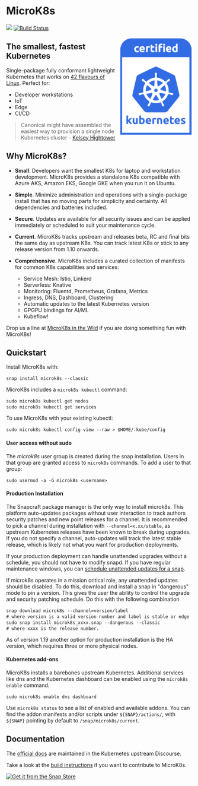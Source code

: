 # MicroK8s

![](https://img.shields.io/badge/Kubernetes-1.19-326de6.svg) [![Build Status](https://travis-ci.org/ubuntu/microk8s.svg?branch=master)](https://travis-ci.org/ubuntu/microk8s)

<img src="/docs/images/certified_kubernetes_color-222x300.png" align="right" width="200px">

## The smallest, fastest Kubernetes

Single-package fully conformant lightweight Kubernetes that works on [42
flavours of Linux](https://snapcraft.io/microk8s). Perfect for:

- Developer workstations
- IoT
- Edge
- CI/CD

 > Canonical might have assembled the easiest way to provision a single node Kubernetes cluster - [Kelsey Hightower](https://twitter.com/kelseyhightower/status/1120834594138406912)

## Why MicroK8s?

- **Small**. Developers want the smallest K8s for laptop and workstation
  development.  MicroK8s provides a standalone K8s compatible with Azure
  AKS, Amazon EKS, Google GKE when you run it on Ubuntu.

- **Simple**. Minimize administration and operations with a single-package
  install that has no moving parts for simplicity and certainty. All
  dependencies and batteries included.

- **Secure**. Updates are available for all security issues and can be
  applied immediately or scheduled to suit your maintenance cycle.

- **Current**. MicroK8s tracks upstream and releases beta, RC and final bits
  the same day as upstream K8s. You can track latest K8s or stick to any
  release version from 1.10 onwards.

- **Comprehensive**. MicroK8s includes a curated collection of manifests for
  common K8s capabilities and services:

  - Service Mesh: Istio, Linkerd
  - Serverless: Knative
  - Monitoring: Fluentd, Prometheus, Grafana, Metrics
  - Ingress, DNS, Dashboard, Clustering
  - Automatic updates to the latest Kubernetes version
  - GPGPU bindings for AI/ML
  - Kubeflow!

Drop us a line at [MicroK8s in the Wild](docs/community.md) if you are
doing something fun with MicroK8s!

## Quickstart

Install MicroK8s with:

```
snap install microk8s --classic
```

MicroK8s includes a `microk8s kubectl` command:

```
sudo microk8s kubectl get nodes
sudo microk8s kubectl get services
```

To use MicroK8s with your existing kubectl:

```
sudo microk8s kubectl config view --raw > $HOME/.kube/config
```

#### User access without sudo
The *microk8s* user group is created during the snap installation. Users in that group
are granted access to `microk8s` commands. To add a user to that group:
```
sudo usermod -a -G microk8s <username>
```

#### Production Installation

The Snapcraft package manager is the only way to install microk8s. This platform auto-updates packages without user interaction to track authors security patches and new point releases for a channel. It is recommended to pick a channel during installation with `--channel=x.xx/stable`, as upstream Kubernetes releases have been known to break during upgrades. If you do not specify a channel, auto-updates will track the latest stable release, which is likely not what you want for production deployments.

If your production deployment can handle unattended upgrades without a schedule, you should not have to modify snapd. If you have regular maintenance windows, you can [schedule unattended updates for a snap](https://snapcraft.io/docs/keeping-snaps-up-to-date). 

If microk8s operates in a mission critical role, any unattended updates should be disabled. To do this, download and install a snap in "dangerous" mode to pin a version. This gives the user the ability to control the upgrade and security patching schedule. Do this with the following combination

```
snap download microk8s --channel=version/label 
# where version is a valid version number and label is stable or edge
sudo snap install microk8s_xxxx.snap --dangerous --classic 
# where xxxx is the release number.
```

As of version 1.19 another option for production installation is the HA version, which requires three or more physical nodes.

#### Kubernetes add-ons

MicroK8s installs a barebones upstream Kubernetes. Additional services like dns and the Kubernetes dashboard can be enabled using the `microk8s enable` command.

```
sudo microk8s enable dns dashboard
```

Use `microk8s status` to see a list of enabled and available addons. You can find the addon manifests and/or scripts under `${SNAP}/actions/`, with `${SNAP}` pointing by default to `/snap/microk8s/current`.

## Documentation

The [official docs](https://microk8s.io/docs/) are maintained in the
Kubernetes upstream Discourse.

Take a look at the [build instructions](docs/build.md) if you want to
contribute to MicroK8s.

<a href="https://snapcraft.io/microk8s" title="Get it from the Snap Store">
            <img src="https://snapcraft.io/static/images/badges/en/snap-store-white.svg" alt="Get it from the Snap Store" width="200" />
          </a>
